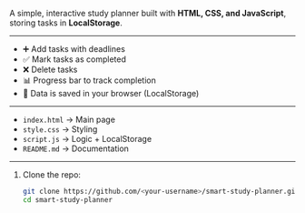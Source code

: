 

A simple, interactive study planner built with **HTML, CSS, and JavaScript**, storing tasks in **LocalStorage**.

---


- ➕ Add tasks with deadlines  
- ✅ Mark tasks as completed  
- ❌ Delete tasks  
- 📊 Progress bar to track completion  
- 💾 Data is saved in your browser (LocalStorage)

---


- `index.html` → Main page  
- `style.css` → Styling  
- `script.js` → Logic + LocalStorage  
- `README.md` → Documentation  

---


1. Clone the repo:
   ```bash
   git clone https://github.com/<your-username>/smart-study-planner.git
   cd smart-study-planner
